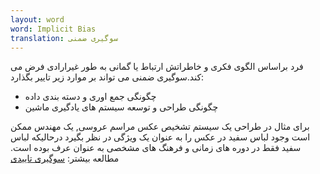 ```yaml
---
layout: word
word: Implicit Bias
translation: سوگیری ضمنی
---
```


فرد براساس الگوی فکری و خاطراتش ارتباط یا گمانی به طور غیرارادی فرض می کند.سوگیری ضمنی می تواند بر موارد زیر تاییر بگذارد:

- چگونگی جمع اوری و دسته بندی داده
- چگونگی طراحی و توسعه سیستم های یادگیری ماشین

برای مثال در طراحی یک سیستم تشخیص عکس مراسم عروسی, یک مهندس ممکن است وجود لباس سفید در عکس را به عنوان یک ویژگی در نظر بگیرد درحالیکه لباس سفید فقط در دوره های زمانی و فرهنگ های مشخصی به عنوان عرف بوده است.
مطالعه بیشتر: [سوگیری تاییدی](c/confirmation_bias/)
